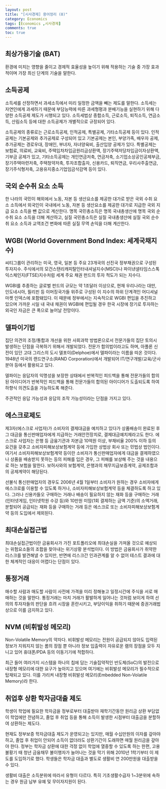 ```yaml
---
layout: post
title: "[시사경제] 용어정리 (8)"
category: Economics
tags: [Economics ,시사경제]
comments: true
toc: true
---
```

## 최상가용기술 (BAT)

환경에 미치는 영향을 줄이고 경제적 효율성을 높이기 위해 적용하는 기술 중 가장 효과적이며 가장 최신 단계의 기술을 말한다.

## 소득공제

소득세를 산정하면서 과세소득에서 미리 일정한 금액을 빼는 제도를 말한다. 소득세는 자연인에게 과세하기 때문에 부담능력에 따른 과세형평과 분배기능을 실현하기 위해 다양한 소득공제 제도가 시행되고 있다. 소득세법상 종합소득, 근로소득, 퇴직소득, 연금소득, 산림소득 등에 대한 소득공제가 개별적으로 규정되어 있다.

소득공제의 종류로는 근로소득공제, 인적공제, 특별공제, 기타소득공제 등이 있다. 인적공제는 기본공제와 추가공제로 구성되어 있고 기본공제는 본인, 부양가족, 배우자 공제, 추가공제는 경로우대, 장애인, 부녀자, 자녀양육비, 출산입양 공제가 있다. 특별공제는 보험료, 의료비, 교육비, 주택임차차입금원리금상환액, 장기주택저당차입금이자상환액, 기부금 공제가 있고, 기타소득공제는 개인연금저축, 연금저축, 소기업소상공인공제부금, 장기주택마련저축, 주택청약저축, 투자조합출자, 신용카드, 퇴직연금, 우리사주출연금, 장기주식형저축, 고용유지중소기업임금삭감액 등이 있다.

## 국외 순수취 요소 소득

한 나라의 국민이 해외에서 노동, 자본 등 생산요소를 제공한 대가로 받은 국외 수취 요소 소득에서 외국인이 국내에서 노동, 자본 등 생산요소를 제공한 대가로 지급한 국외 지급 요소 소득을 뺀 값으로 계산한다. 명목 국민총소득은 명목 국내총생산에 명목 국외 순수취 요소 소득을 더해 계산하고, 실질 국민총소득은 실질 국내총생산에 실질 국외 순수취 요소 소득과 교역조건 변화에 따른 실질 무역 손익을 더해 계산한다.

## WGBI (World Government Bond Index: 세계국채지수)

씨티그룹이 관리하는 미국, 영국, 일본 등 주요 23개국의 선진국 정부채권으로 구성된 투자지수. 주식에서의 모건스탠리캐피탈인터내셔널지수(MSCI)나 파이낸셜타임스스톡익스체인지(FTSE)지수처럼 세계 주요 채권 펀드의 투자 척도가 되는 지수다.

WGBI를 추종하는 글로벌 펀드의 규모는 약 1조달러 이상으로, 현재 우리나라는 대만, 인도네시아, 필리핀 등 이머징국가들 위주로 구성된 이 지수의 하위 단계격인 어디셔널마켓 인덱스에 포함돼있다. 이 때문에 정부에서는 지속적으로 WGBI 편입을 추진하고 있으며 가까운 시일 내 국내 채권이 WGBI에 편입될 경우 한국 시장에 장기로 투자하는 외국인 자금은 큰 폭으로 늘어날 전망이다.

## 델파이기법

집단 의견의 조정/통합과 개선을 위한 사회과학 방법론으로서 전문가들의 집단 토의시 발생하는 단점을 극복하기 위해서 개발되었다. 전문가 합의법이라고도 하며, 아폴론 신전이 있던 고대 그리스의 도시 델포이(Delphoe)에서 델파이라는 이름을 따온 것이다. 1948년 미국의 랜드연구소(RAND Corporation)에서 개발되어 IT/연구개발/교육/군사 분야 등에서 활용되고 있다.

델파이는 응답자의 익명성을 보장한 상태에서 반복적인 피드백을 통해 전문가들의 합의된 아이디어가 반복적인 피드백을 통해 전문가들의 합의된 아이디어가 도출되도록 하여 하향식 의견도출을 가능하도록 해준다. 

주관적인 응답 가능성과 응답의 조작 가능성이라는 단점을 가지고 있다.

## 에스크로제도

제3자(에스크로 사업자)가 소비자의 결제대금을 예치하고 있다가 상품배송이 완료된 후 그 대금을 통신판매업자에게 지급하는 거래안전장치로, 결제대금예치제라고도 한다. 에스크로 사업자는 은행 등 금융기관과 자본금 10억원 이상, 부채비율 200% 이하 등의 요건을 갖추고 소비자피해보상보험계약 등에 가입한 상법상 회사 또는 민법상 법인이다. 여기서 소비자피해보상보험계약 등이란 소비자가 통신판매업자에게 대금을 결제하였으나 상품을 배송받지 못하는 등의 피해를 입은 경우, 그 피해를 보상해 주는 것을 내용으로 하는 보험을 말한다. 보허사와의 보험계약, 은행과의 채무지급보증계약, 공제조합과의 공제계약이 해당된다.

선불식 통신판매업자의 경우도 2006년 4월 1일부터 소비자가 원하는 경우 소비자에게 에스크로를 이용할 수 있도록 하거나, 소비자피해보상보험계약 등을 체결하도록 하고 있다. 그러나 신용카들오 구매하는 거래나 배송이 필요하지 않는 재화 등을 구매하는 거래(인터넷게임, 인터넷학원 수강 등)와 10만원 미맘(1회 결제하는 금액 기준)의 소액거래, 분할되어 공급되는 재화 등을 구매하는 거래 등은 에스크로 또는 소비자피해보상보험계약 등의 도입에서 제외된다.

## 최대손실접근법

최대손실접근법이란 금융회사가 가진 포트폴리오에 최대손실을 가져올 것으로 예상되는 위험요소들의 조합을 찾아내는 위기상황 분석법이다. 이 방법은 금융회사가 취약한 리스크를 발견해낼 수 있지만, 반면에 리스크간 인과관계를 알 수 없어 테스트 결과에 대한 체계적인 대응이 어렵다는 단점이 있다.

## 통정거래

매수할 사람과 매도할 사람이 사전에 가격을 미리 정해놓고 일정시간에 주식을 서로 매매하는 것을 말한다. 통정거래는 마치 거래가 활발하게 일어나는 것처럼 보이게 하여 선의의 투자자들의 판단을 흐려 시장을 혼란시키고, 부당이익을 취하기 때문에 증권거래법상으로 이를 금지하고 있다.

## NVM (비휘발성 메모리)

Non-Volatile Memory의 약자다. 비휘발성 메모리는 전원이 공급되지 않아도 입력된 정보가 지워지지 않는 롬의 장점 뿐 아니라 정보 입출력이 자유로운 램의 장점을 모두 지니고 있어 휴대폰/PDA 등의 이동기기에 적합하다. 

최근 들어 여러가지 시스템을 하나의 칩에 담는 기술집약적인 반도체(SoC)의 발전으로 내장형 메모리에 대한 요구가 높아지고 있으며 여기에는 비휘발성 메모리가 필수적으로 탑재되고 있다. 이를 가리켜 내장형 비휘발성 메모리(Embedded Non-Volatile Memory)라 한다.

## 취업후 상환 학자금대출 제도

학생이 학업에 필요한 학자금을 정부로부터 대출받아 재학기간동안 원리금 상환 부담없이 학업에만 전념하고, 졸업 후 취업 등을 통해 소득이 발생한 시점부터 대출금을 분할하여 상환하는 제도다.

현재도 정부보증 학자금대출 제도가 운영되고는 있지만, 매월 수십만원의 이자를 갚아야 하고, 졸업 후 취업이 안되어 소득이 없더라도 상환기간이 도래하면 매월 원리금을 갚아야 한다. 정부는 학자금 상환에 대한 걱정 없이 학업에 열중할 수 있도록 하는 한편, 고용 불황기 때 청년 금융채무 불이행자가 늘어나는 것을 막기 위해 2010년 1학기부터 이 제도를 도입하기로 했다. 학생들은 학자금 대출과 별도로 생활비 연 200만원을 대출받을 수 있다.

생활비 대출은 소득분위에 따라서 유형이 다르다. 특히 기초생활수급자 1~3분위에 속하는 경우 원금 납부 유예 및 무이자지원이 된다.
